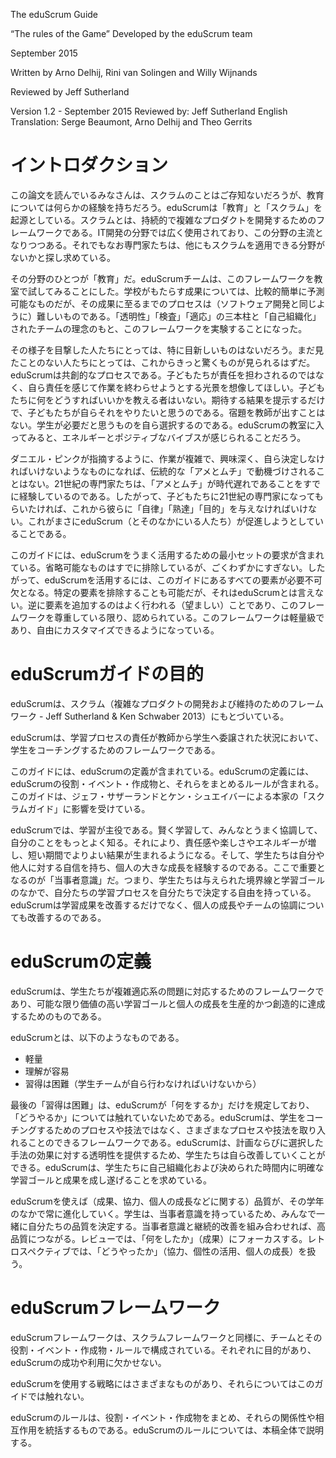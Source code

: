 The eduScrum Guide

“The rules of the Game”
Developed by the eduScrum team

September 2015

Written by Arno Delhij, Rini van Solingen and Willy Wijnands 

Reviewed by Jeff Sutherland

Version 1.2 - September 2015
Reviewed by: Jeff Sutherland
English Translation: Serge Beaumont, Arno Delhij and Theo Gerrits

<!--Introduction-->
# イントロダクション

<!-- Most of you reading this paper will not be familiar with Scrum but probably will have a background in education. eduScrum has it origins in both; education and Scrum. Scrum is a framework for developing and sustaining complex products. Therefore it is widely used in IT development and about to become mainstream in this area. However, more and more professionals are exploring alternative areas where Scrum can be applied. -->

この論文を読んでいるみなさんは、スクラムのことはご存知ないだろうが、教育については何らかの経験を持ちだろう。eduScrumは「教育」と「スクラム」を起源としている。スクラムとは、持続的で複雑なプロダクトを開発するためのフレームワークである。IT開発の分野では広く使用されており、この分野の主流となりつつある。それでもなお専門家たちは、他にもスクラムを適用できる分野がないかと探し求めている。

<!-- One of these areas is Education. This triggered the eduScrum Team to experiment with this framework in a class-room setting. Although the outcome of school results are relatively easy to predict, the process to achieve these outcomes is a rather complex one as with software development. The pillars Transparency, Inspection and Adaption together with Self-Organizing teams triggered the Team to experiment with this framework. -->
その分野のひとつが「教育」だ。eduScrumチームは、このフレームワークを教室で試してみることにした。学校がもたらす成果については、比較的簡単に予測可能なものだが、その成果に至るまでのプロセスは（ソフトウェア開発と同じように）難しいものである。「透明性」「検査」「適応」の三本柱と「自己組織化」されたチームの理念のもと、このフレームワークを実験することになった。

<!-- For all of you who had a chance to witness what is going on, it is no longer a secret. For those of you who did not have a chance I can assure you that you will be surprised. eduScrum is a cocreative process. Imagine children not being held responsible but feeling responsible for completing work. No one telling the children what and how to do it but only what the expected results are, and they want to do it. Homework is no longer dictated by the teacher, but taken up as deemed appropriate by the students. When you are in a eduScrum class you can feel the energy and positive vibe. -->
その様子を目撃した人たちにとっては、特に目新しいものはないだろう。まだ見たことのない人たちにとっては、これからきっと驚くものが見られるはずだ。eduScrumは共創的なプロセスである。子どもたちが責任を担わされるのではなく、自ら責任を感じて作業を終わらせようとする光景を想像してほしい。子どもたちに何をどうすればいいかを教える者はいない。期待する結果を提示するだけで、子どもたちが自らそれをやりたいと思うのである。宿題を教師が出すことはない。学生が必要だと思うものを自ら選択するのである。eduScrumの教室に入ってみると、エネルギーとポジティブなバイブスが感じられることだろう。

<!-- As Dan Pink points out in his theory, people are no longer motivated by the traditional "Carrot and Stick" method when tasks become more complex, interesting and self-directing. 
This describes our 21st century professionals who are already experiencing that the "carrot and stick" is obsolete. So if we want to prepare our children to become 21st century professionals we will have to give them Autonomy, Mastery and Purpose. This is exactly what eduScrum, and the people behind it, will facilitate. -->
ダニエル・ピンクが指摘するように、作業が複雑で、興味深く、自ら決定しなければいけないようなものになれば、伝統的な「アメとムチ」で動機づけされることはない。21世紀の専門家たちは、「アメとムチ」が時代遅れであることをすでに経験しているのである。したがって、子どもたちに21世紀の専門家になってもらいたければ、これから彼らに「自律」「熟達」「目的」を与えなければいけない。これがまさにeduScrum（とそのなかにいる人たち）が促進しようとしていることである。


<!-- This guide contains the minimum set of requirements for successfully working with eduScrum. Any element that could be removed has been removed, but no more than that. Therefore all elements presented in this guide are mandatory for working with eduScrum. If you choose to eliminate certain elements, that's fine. But then it is no longer eduScrum. Adding elements to this framework is very common (and desirable) and as long as the framework is respected this is fine. The framework is lightweight and offers plenty of room for a personal touch.  -->

このガイドには、eduScrumをうまく活用するための最小セットの要求が含まれている。省略可能なものはすでに排除しているが、ごくわずかにすぎない。したがって、eduScrumを活用するには、このガイドにあるすべての要素が必要不可欠となる。特定の要素を排除することも可能だが、それはeduScrumとは言えない。逆に要素を追加するのはよく行われる（望ましい）ことであり、このフレームワークを尊重している限り、認められている。このフレームワークは軽量級であり、自由にカスタマイズできるようになっている。

<!-- # Purpose of the eduScrum Guide-->
# eduScrumガイドの目的

<!-- eduScrum is based on Scrum (a framework for developing and sustaining complex products - Jeff Sutherland & Ken Schwaber 2013). -->

eduScrumは、スクラム（複雑なプロダクトの開発および維持のためのフレームワーク - Jeff Sutherland & Ken Schwaber 2013）にもとづいている。

<!-- eduScrum is a framework for coaching students where the responsibility for the learning process is delegated from teachers to students. -->

eduScrumは、学習プロセスの責任が教師から学生へ委譲された状況において、学生をコーチングするためのフレームワークである。

<!-- This Guide contains the definition of eduScrum. This includes the eduScrum roles, events, artifacts and the rules that bind them together. This Guide was inspired by the original Scrum Guide by Jeff Sutherland and Ken Schwaber.  -->
このガイドには、eduScrumの定義が含まれている。eduScrumの定義には、eduScrumの役割・イベント・作成物と、それらをまとめるルールが含まれる。このガイドは、ジェフ・サザーランドとケン・シュエイバーによる本家の「スクラムガイド」に影響を受けている。

<!-- In eduScrum learning takes center stage; learn smarter, improve collaboration and get to know yourself better. 
This way of working also creates more responsibility, fun and energy that lead to better results and shorter turnaround times. 
Because of this 
students experience strong personal growth that strengthens their confidence in themselves and others. 
The key to all this is ownership; the students have the freedom to determine their own learning process within given boundaries and learning goals. eduScrum does not only improve study results but also improves personal development and collaboration within a team. -->

eduScrumでは、学習が主役である。賢く学習して、みんなとうまく協調して、自分のことをもっとよく知る。それにより、責任感や楽しさやエネルギーが増し、短い期間でよりよい結果が生まれるようになる。そして、学生たちは自分や他人に対する自信を持ち、個人の大きな成長を経験するのである。ここで重要となるのが「当事者意識」だ。つまり、学生たちは与えられた境界線と学習ゴールのなかで、自分たちの学習プロセスを自分たちで決定する自由を持っている。eduScrumは学習成果を改善するだけでなく、個人の成長やチームの協調についても改善するのである。


<!-- # Definition of eduScrum-->
# eduScrumの定義

<!-- eduScrum: A framework within which students can tackle complex adaptive problems, while productively and creatively achieving learning goals and personal growth of the highest possible value. eduScrum is: -->

eduScrumは、学生たちが複雑適応系の問題に対応するためのフレームワークであり、可能な限り価値の高い学習ゴールと個人の成長を生産的かつ創造的に達成するためのものである。

eduScrumとは、以下のようなものである。

<!--
	Lightweight
	Easy to understand
	Difficult to master (because the Student Teams have to do it themselves).
-->

* 軽量
* 理解が容易
* 習得は困難（学生チームが自ら行わなければいけないから）

<!-- The last because eduScrum only prescribes the "What" and not the "How". eduScrum is not a process or technique for coaching students; it is a framework within which you can employ various processes and techniques. 
eduScrum provides transparency on effectiveness of plans and the chosen approach so students can improve themselves. 
eduScrum challenges students on self-organization and quality of work within a given time frame with clear learning goals. 
-->

最後の「習得は困難」は、eduScrumが「何をするか」だけを規定しており、「どうやるか」については触れていないためである。eduScrumは、学生をコーチングするためのプロセスや技法ではなく、さまざまなプロセスや技法を取り入れることのできるフレームワークである。eduScrumは、計画ならびに選択した手法の効果に対する透明性を提供するため、学生たちは自ら改善していくことができる。eduScrumは、学生たちに自己組織化および決められた時間内に明確な学習ゴールと成果を成し遂げることを求めている。


<!-- With eduScrum quality (with respect to subject matter, collaboration and personal development) is constantly evolving during the school year. Students co-determine their own quality of work as a result of ownership. Ownership combined with continuous improvement leads to higher quality. In a Review the focus is on the "What" (subject matter). The Retrospective is about the “How” (collaboration, using personal qualities, personal development).-->

eduScrumを使えば（成果、協力、個人の成長などに関する）品質が、その学年のなかで常に進化していく。学生は、当事者意識を持っているため、みんなで一緒に自分たちの品質を決定する。当事者意識と継続的改善を組み合わせれば、高品質につながる。レビューでは、「何をしたか」（成果）にフォーカスする。レトロスペクティブでは、「どうやったか」（協力、個性の活用、個人の成長）を扱う。



<!--# eduScrum Framework-->
# eduScrumフレームワーク

<!-- The eduScrum framework, like the Scrum framework, consists of Teams and their associated roles, events, artifacts and rules. 
Each component within the framework serves a specific purpose and is essential to eduScrum's success and usage.  -->

eduScrumフレームワークは、スクラムフレームワークと同様に、チームとその役割・イベント・作成物・ルールで構成されている。それぞれに目的があり、eduScrumの成功や利用に欠かせない。

<!-- Specific implementation strategies of eduScrum may vary and are not a part of this Guide. -->

eduScrumを使用する戦略にはさまざまなものがあり、それらについてはこのガイドでは触れない。

<!--The rules of eduScrum bind together the events, roles, and artifacts, governing the relationships and interaction between them. The rules of eduScrum are described throughout the body of this document.-->

eduScrumのルールは、役割・イベント・作成物をまとめ、それらの関係性や相互作用を統括するものである。eduScrumのルールについては、本稿全体で説明する。
